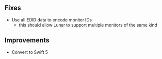## Fixes

- Use all EDID data to encode monitor IDs
    - this should allow Lunar to support multiple monitors of the same kind

## Improvements

- Convert to Swift 5
